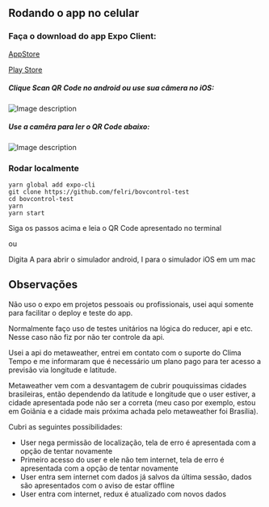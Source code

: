 
## Rodando o app no celular
### Faça o download do app Expo Client:

[AppStore](https://apps.apple.com/br/app/expo-client/id982107779)

[Play Store](https://play.google.com/store/apps/details?id=host.exp.exponent&hl=pt_BR)

##### Clique Scan QR Code no android ou use sua câmera no iOS:

![Image description](https://i.imgur.com/UhQPnRE.jpg)

##### Use a camêra para ler o QR Code abaixo:

![Image description](https://i.imgur.com/XR9sfI6.png)

### Rodar localmente

```
yarn global add expo-cli
git clone https://github.com/felri/bovcontrol-test
cd bovcontrol-test
yarn
yarn start
```
Siga os passos acima e leia o QR Code apresentado no terminal

ou

Digita A para abrir o simulador android, I para o simulador iOS em um mac


## Observações



Não uso o expo em projetos pessoais ou profissionais, usei aqui somente para facilitar o deploy e teste do app.

Normalmente faço uso de testes unitários na lógica do reducer, api e etc. Nesse caso não fiz por não ter controle da api.

Usei a api do metaweather, entrei em contato com o suporte do Clima Tempo e me informaram que é necessário um plano pago para ter acesso a previsão via longitude e latitude.

Metaweather vem com a desvantagem de cubrir pouquissimas cidades brasileiras, então dependendo da latitude e longitude que o user estiver, a cidade apresentada pode não ser a correta (meu caso por exemplo, estou em Goiânia e a cidade mais próxima achada pelo metaweather foi Brasília).


Cubri as seguintes possibilidades:

- User nega permissão de localização, tela de erro é apresentada com a opção de tentar novamente
- Primeiro acesso do user e ele não tem internet, tela de erro é apresentada com a opção de tentar novamente
- User entra sem internet com dados já salvos da última sessão, dados são apresentados com o aviso de estar offline
- User entra com internet, redux é atualizado com novos dados
